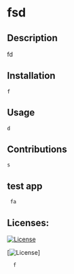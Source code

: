 # 
# fsd

 ## Description 
   fd

 ## Installation 
    f

## Usage 
    d

## Contributions 
    s
    
## test app 
     fa
## Licenses:

[![License](https://img.shields.io/badge)](https://opensource.org/licenses/Apache-2.0)  



[![License](https://img.shields.io/badge/License-Apache%202.0-yellowgreen.svg)] 

     
      f
